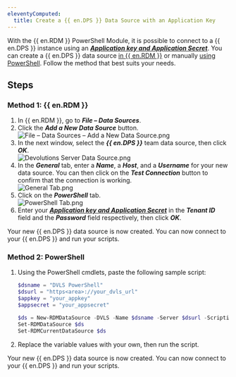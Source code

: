 ```yaml
---
eleventyComputed:
  title: Create a {{ en.DPS }} Data Source with an Application Key
---
```

With the {{ en.RDM }} PowerShell Module, it is possible to connect to a {{ en.DPS }} instance using an [***Application key and Application Secret***](https://helpserver.devolutions.net/webinterface_applications.html). You can create a {{ en.DPS }} data source [in {{ en.RDM }}](#rdm) or manually [using PowerShell](#powershell). Follow the method that best suits your needs.

## Steps

### Method 1: {{ en.RDM }}
<a name="rdm"></a>

1. In {{ en.RDM }}, go to ***File – Data Sources***. 
1. Click the ***Add a New Data Source*** button.  
![File – Data Sources – Add a New Data Source.png](/img/en/kb/KB2117.png) 
1. In the next window, select the ***{{ en.DPS }}*** team data source, then click ***OK***.  
![Devolutions Server Data Source.png](/img/en/kb/KB2118.png) 
1. In the ***General*** tab, enter a ***Name***, a ***Host***, and a ***Username*** for your new data source. You can then click on the ***Test Connection*** button to confirm that the connection is working.  
![General Tab.png](/img/en/kb/KB2120.png) 
1. Click on the ***PowerShell*** tab.  
![PowerShell Tab.png](/img/en/kb/KB2119.png) 
1. Enter your [***Application key and Application Secret***](https://helpserver.devolutions.net/webinterface_applications.html) in the ***Tenant ID*** field and the ***Password*** field respectively, then click ***OK***.  

Your new {{ en.DPS }} data source is now created. You can now connect to your {{ en.DPS }} and run your scripts.

### Method 2: PowerShell 
<a name="powershell"></a>

1. Using the PowerShell cmdlets, paste the following sample script:

   ```powershell
   $dsname = "DVLS PowerShell"
   $dsurl = "https<area>://your_dvls_url"
   $appkey = "your_appkey"
   $appsecret = "your_appsecret"

   $ds = New-RDMDataSource -DVLS -Name $dsname -Server $dsurl -ScriptingTenantID $appkey -ScriptingApplicationPassword $appsecret -SetDatasource -WarningAction SilentlyContinue
   Set-RDMDataSource $ds
   Set-RDMCurrentDataSource $ds
   ```
2. Replace the variable values with your own, then run the script.

Your new {{ en.DPS }} data source is now created. You can now connect to your {{ en.DPS }} and run your scripts.